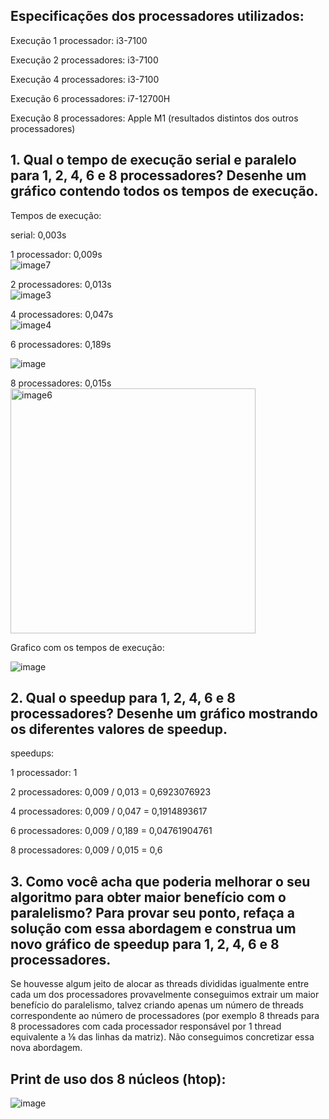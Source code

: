 ## Especificações dos processadores utilizados:

Execução 1 processador: i3-7100 

Execução 2 processadores: i3-7100 

Execução 4 processadores: i3-7100 

Execução 6 processadores: i7-12700H

Execução 8 processadores: Apple M1 (resultados distintos dos outros processadores)


## 1. Qual o tempo de execução serial e paralelo para 1, 2, 4, 6 e 8 processadores? Desenhe um gráfico contendo todos os tempos de execução.

Tempos de execução:

serial: 0,003s

1 processador: 0,009s  
![image7](https://github.com/erikhsu08/computacao-paralela/assets/111096802/4eceb1e7-39b1-4f24-b980-c18654430293)   


2 processadores: 0,013s  
![image3](https://github.com/erikhsu08/computacao-paralela/assets/111096802/b098109c-4e1a-473c-a09a-66139ce35e5d)  
 
4 processadores: 0,047s  
![image4](https://github.com/erikhsu08/computacao-paralela/assets/111096802/73977fec-4db1-4a0b-8756-a9407489a7e5)  



6 processadores: 0,189s  

![image](https://github.com/erikhsu08/computacao-paralela/assets/83241823/a0852301-3319-4f6f-a026-430594850258)  



8 processadores: 0,015s  
<img width="392" alt="image6" src="https://github.com/erikhsu08/computacao-paralela/assets/111096802/0bbb9f4f-1b22-4ab3-8e18-7ef21d9789be">  



Grafico com os tempos de execução:

![image](https://github.com/erikhsu08/computacao-paralela/assets/83241823/7a0bd738-d2ad-4710-9662-a73ba83ff80b)


## 2. Qual o speedup para 1, 2, 4, 6 e 8 processadores? Desenhe um gráfico mostrando os diferentes valores de speedup.

speedups:

1 processador: 1

2 processadores: 0,009 / 0,013 = 0,6923076923

4 processadores: 0,009 / 0,047 = 0,1914893617

6 processadores: 0,009 / 0,189 = 0,04761904761

8 processadores: 0,009 / 0,015 = 0,6

## 3. Como você acha que poderia melhorar o seu algoritmo para obter maior benefício com o paralelismo? Para provar seu ponto, refaça a solução com essa abordagem e construa um novo gráfico de speedup para 1, 2, 4, 6 e 8 processadores.

Se houvesse algum jeito de alocar as threads divididas igualmente entre cada um dos processadores provavelmente conseguimos extrair um maior benefício do paralelismo, talvez criando apenas um número de threads correspondente ao número de processadores (por exemplo 8 threads para 8 processadores com cada processador responsável por 1 thread equivalente a ⅛ das linhas da matriz). Não conseguimos concretizar essa nova abordagem.




## Print de uso dos 8 núcleos (htop):

![image](https://github.com/erikhsu08/computacao-paralela/assets/83241823/383bc160-0ea7-437c-9b67-a7211a9fe6a2)
